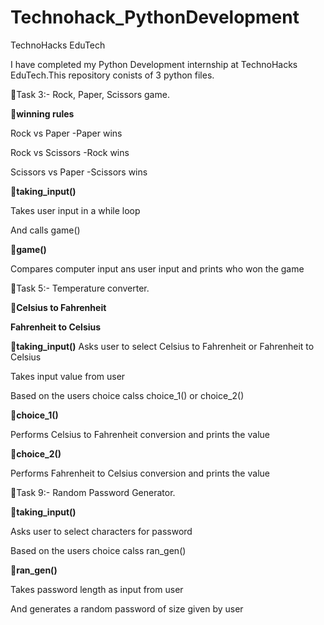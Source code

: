 # Technohack_PythonDevelopment
TechnoHacks EduTech

I have completed my Python Development internship at TechnoHacks EduTech.This repository conists of 3 python files.

🔵Task 3:-  Rock, Paper, Scissors game.

📌**winning rules**

  Rock vs Paper -Paper wins
  
  Rock vs Scissors -Rock wins
  
  Scissors vs Paper -Scissors wins
  
📌**taking_input()** 

  Takes user input in a while loop
  
  And calls game()
  
📌**game()**

  Compares computer input ans user input and prints who won the game
      


🔵Task 5:-  Temperature converter.

📌**Celsius to Fahrenheit**

  **Fahrenheit to Celsius**
  
📌**taking_input()** 
  Asks user to select Celsius to Fahrenheit or Fahrenheit to Celsius
  
  Takes input value from user
  
  Based on the users choice calss choice_1() or choice_2()
  
📌**choice_1()**

  Performs Celsius to Fahrenheit conversion and prints the value
  
📌**choice_2()**

  Performs Fahrenheit to Celsius conversion and prints the value
  


🔵Task 9:-  Random Password Generator.

📌**taking_input()** 

  Asks user to select characters for password
  
  Based on the users choice calss ran_gen()
  
📌**ran_gen()** 

  Takes password length as input from user
  
  And generates a random password of size given by user
